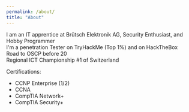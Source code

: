 ```yaml
---
permalink: /about/
title: "About"
---
```


I am an IT apprentice at Brütsch Elektronik AG, Security Enthusiast, and Hobby Programmer<br/>
I'm a penetration Tester on TryHackMe (Top 1%) and on HackTheBox<br/>
Road to OSCP before 20<br/>
Regional ICT Championship #1 of Switzerland<br/>

Certifications:
- CCNP Enterprise (1/2)
- CCNA
- CompTIA Network+
- CompTIA Security+
